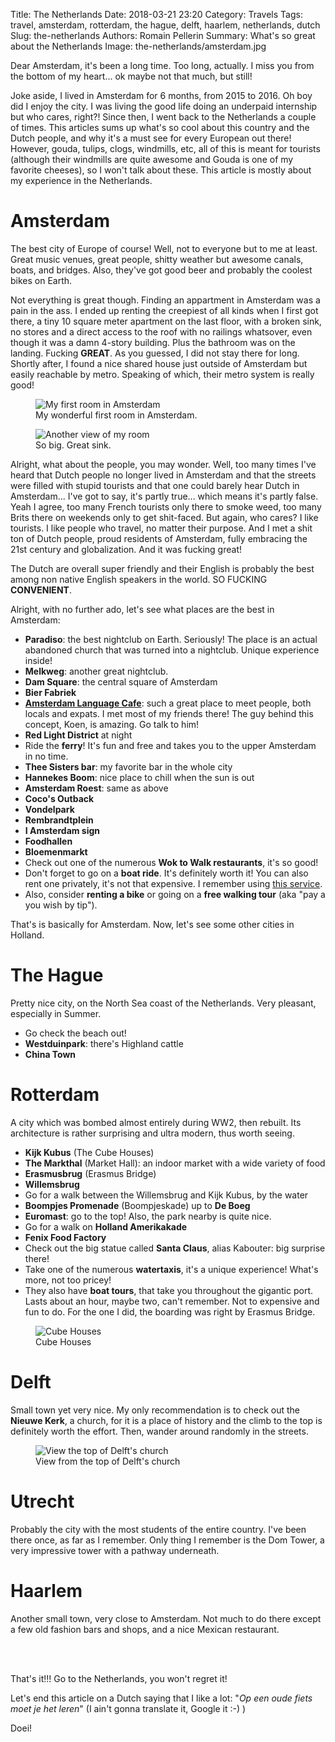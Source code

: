 Title: The Netherlands
Date: 2018-03-21 23:20
Category: Travels
Tags: travel, amsterdam, rotterdam, the hague, delft, haarlem, netherlands, dutch
Slug: the-netherlands
Authors: Romain Pellerin
Summary: What's so great about the Netherlands
Image: the-netherlands/amsterdam.jpg

Dear Amsterdam, it's been a long time. Too long, actually. I miss you from the bottom of my heart... ok maybe not that much, but still!

Joke aside, I lived in Amsterdam for 6 months, from 2015 to 2016. Oh boy did I enjoy the city. I was living the good life doing an underpaid internship but who cares, right?! Since then, I went back to the Netherlands a couple of times. This articles sums up what's so cool about this country and the Dutch people, and why it's a must see for every European out there! However, gouda, tulips, clogs, windmills, etc, all of this is meant for tourists (although their windmills are quite awesome and Gouda is one of my favorite cheeses), so I won't talk about these. This article is mostly about my experience in the Netherlands.

# Amsterdam

The best city of Europe of course! Well, not to everyone but to me at least. Great music venues, great people, shitty weather but awesome canals, boats, and bridges. Also, they've got good beer and probably the coolest bikes on Earth.

Not everything is great though. Finding an appartment in Amsterdam was a pain in the ass. I ended up renting the creepiest of all kinds when I first got there, a tiny 10 square meter apartment on the last floor, with a broken sink, no stores and a direct access to the roof with no railings whatsover, even though it was a damn 4-story building. Plus the bathroom was on the landing. Fucking **GREAT**. As you guessed, I did not stay there for long. Shortly after, I found a nice shared house just outside of Amsterdam but easily reachable by metro. Speaking of which, their metro system is really good!

<figure class="center">
<img src="{filename}/images/the-netherlands/room1.jpg" alt="My first room in Amsterdam" />
<figcaption>My wonderful first room in Amsterdam.</figcaption>
</figure>

<figure class="center">
<img src="{filename}/images/the-netherlands/room2.jpg" alt="Another view of my room" />
<figcaption>So big. Great sink.</figcaption>
</figure>

Alright, what about the people, you may wonder. Well, too many times I've heard that Dutch people no longer lived in Amsterdam and that the streets were filled with stupid tourists and that one could barely hear Dutch in Amsterdam... I've got to say, it's partly true... which means it's partly false. Yeah I agree, too many French tourists only there to smoke weed, too many Brits there on weekends only to get shit-faced. But again, who cares? I like tourists. I like people who travel, no matter their purpose. And I met a shit ton of Dutch people, proud residents of Amsterdam, fully embracing the 21st century and globalization. And it was fucking great!

The Dutch are overall super friendly and their English is probably the best among non native English speakers in the world. SO FUCKING **CONVENIENT**.

Alright, with no further ado, let's see what places are the best in Amsterdam:

- **Paradiso**: the best nightclub on Earth. Seriously! The place is an actual abandoned church that was turned into a nightclub. Unique experience inside!
- **Melkweg**: another great nightclub.
- **Dam Square**: the central square of Amsterdam
- **Bier Fabriek**
- **[Amsterdam Language Cafe](https://www.meetup.com/Amsterdam-Language-Cafe/?_cookie-check=UBG5G_Y5sCIZoRTT)**: such a great place to meet people, both locals and expats. I met most of my friends there! The guy behind this concept, Koen, is amazing. Go talk to him!
- **Red Light District** at night
- Ride the **ferry**! It's fun and free and takes you to the upper Amsterdam in no time.
- **Thee Sisters bar**: my favorite bar in the whole city
- **Hannekes Boom**: nice place to chill when the sun is out
- **Amsterdam Roest**: same as above
- **Coco's Outback**
- **Vondelpark**
- **Rembrandtplein**
- **I Amsterdam sign**
- **Foodhallen**
- **Bloemenmarkt**
- Check out one of the numerous **Wok to Walk restaurants**, it's so good!
- Don't forget to go on a **boat ride**. It's definitely worth it! You can also rent one privately, it's not that expensive. I remember using [this service](https://sloepdelen.nl/en/).
- Also, consider **renting a bike** or going on a **free walking tour** (aka "pay a you wish by tip").

That's is basically for Amsterdam. Now, let's see some other cities in Holland.

# The Hague

Pretty nice city, on the North Sea coast of the Netherlands. Very pleasant, especially in Summer.

- Go check the beach out!
- **Westduinpark**: there's Highland cattle
- **China Town**

# Rotterdam

A city which was bombed almost entirely during WW2, then rebuilt. Its architecture is rather surprising and ultra modern, thus worth seeing.

- **Kijk Kubus** (The Cube Houses)
- **The Markthal** (Market Hall): an indoor market with a wide variety of food
- **Erasmusbrug** (Erasmus Bridge)
- **Willemsbrug**
- Go for a walk between the Willemsbrug and Kijk Kubus, by the water
- **Boompjes Promenade** (Boompjeskade) up to **De Boeg**
- **Euromast**: go to the top! Also, the park nearby is quite nice.
- Go for a walk on **Holland Amerikakade**
- **Fenix Food Factory**
- Check out the big statue called **Santa Claus**, alias Kabouter: big surprise there!
- Take one of the numerous **watertaxis**, it's a unique experience! What's more, not too pricey!
- They also have **boat tours**, that take you throughout the gigantic port. Lasts about an hour, maybe two, can't remember. Not to expensive and fun to do. For the one I did, the boarding was right by Erasmus Bridge.

<figure class="center">
<img src="{filename}/images/the-netherlands/rotterdam.jpg" alt="Cube Houses" />
<figcaption>Cube Houses</figcaption>
</figure>

# Delft

Small town yet very nice. My only recommendation is to check out the **Nieuwe Kerk**, a church, for it is a place of history and the climb to the top is definitely worth the effort. Then, wander around randomly in the streets.

<figure class="center">
<img src="{filename}/images/the-netherlands/delft.jpg" alt="View the top of Delft's church" />
<figcaption>View from the top of Delft's church</figcaption>
</figure>

# Utrecht

Probably the city with the most students of the entire country. I've been there once, as far as I remember. Only thing I remember is the Dom Tower, a very impressive tower with a pathway underneath.

# Haarlem

Another small town, very close to Amsterdam. Not much to do there except a few old fashion bars and shops, and a nice Mexican restaurant.

<br />
<br />

That's it!!! Go to the Netherlands, you won't regret it!

Let's end this article on a Dutch saying that I like a lot: "<em>Op een oude fiets moet je het leren</em>" (I ain't gonna translate it, Google it :-) )

Doei!
